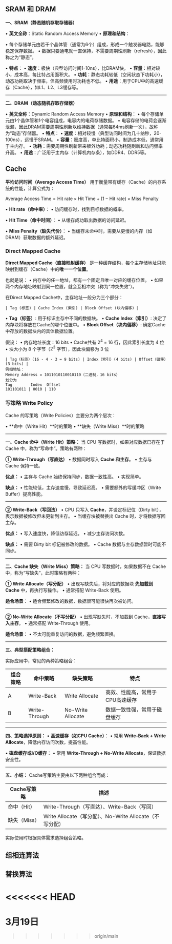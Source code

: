 ## SRAM 和 DRAM

**一、SRAM（静态随机存取存储器）**

• **英文全称**：Static Random Access Memory
• **原理和结构**：

• 每个存储单元由若干个晶体管（通常为6个）组成，形成一个触发器电路，能够稳定保存数据。
• 数据只要通电就一直保持，不需要周期性刷新（refresh），因此称之为“静态”。

• **特点**：
• **速度**：极快（典型访问时间1-10ns），比DRAM快。
• **容量**：相对较小，成本高，每比特占用面积大。
• **功耗**：静态功耗较低（空闲状态下功耗小），动态功耗取决于频率，但高频使用时功耗也不低。
• **用途**：用于CPU中的高速缓存（Cache），如L1、L2、L3缓存等。

---

**二、DRAM（动态随机存取存储器）**

• **英文全称**：Dynamic Random Access Memory
• **原理和结构**：
• 每个存储单元由1个晶体管和1个电容组成，电容内的电荷存储数据。
• 电容存储的电荷会逐渐泄漏，因此DRAM需要周期性刷新以维持数据（通常每64ms刷新一次），故称为“动态”存储器。
• **特点**：
• **速度**：相对较慢（典型访问时间为几十纳秒，20-100ns），远慢于SRAM。
• **容量**：密度高，单比特面积小，制造成本低，通常用于主内存。
• **功耗**：需要周期性刷新带来额外功耗；动态功耗随刷新和访问频率升高。
• **用途**：广泛用于主内存（计算机内存条），如DDR4、DDR5等。

## Cache
**平均访问时间（Average Access Time）** 用于衡量带有缓存（Cache）的内存系统的性能，计算公式为：

$\text{Average Access Time} = \text{Hit rate} \times \text{Hit Time} + (1 - \text{Hit rate}) \times \text{Miss Penalty}$

• **Hit rate（命中率）**：
• 访问缓存时，找到目标数据的概率。

• **Hit Time（命中时间）**：
• 从缓存成功取出数据的访问延迟。

• **Miss Penalty（缺失代价）**：
• 当缓存未命中时，需要从更慢的内存（如DRAM）获取数据的额外延迟。

### Direct Mapped Cache
**Direct Mapped Cache（直接映射缓存）** 是一种缓存结构，每个主存储地址只能映射到缓存（Cache）中的**唯一一个位置**。

也就是说：
• 内存中的任一地址，都有一个固定且唯一对应的缓存位置。
• 如果两个内存地址映射到同一位置，就会互相冲突（称为“冲突失效”）。

在Direct Mapped Cache中，主存地址一般分为三个部分：
```
| Tag (标签) | Cache Index (索引) | Block Offset (块内偏移) |
```
• **Tag（标签）**: 用于标识主存中不同的数据块。
• **Cache Index（索引）**: 决定了内存块将存放在Cache的哪个位置中。
• **Block Offset（块内偏移）**: 确定Cache中存放的数据块内的具体数据位置。

假设：
• 内存地址长度：$16$ bits
• Cache共有 $2^4$ = $16$ 行，因此索引长度为 $4$ 位
• 块大小为 $8$ 个字节（$2^3$ 字节），因此块偏移为 $3$ 位

```
| Tag（标签）(16 - 4 - 3 = 9 bits) | Index（索引）(4 bits) | Offset（偏移）(3 bits) |
例如地址：
Memory Address = 1011010110010110（二进制，16 bits）
划分为
Tag        Index  Offset
101101011 | 0010 | 110
```


### 写策略 Write Policy
Cache 的写策略（Write Policies）主要分为两个层次：

• **命中（Write Hit）**时的策略
• **缺失（Write Miss）**时的策略

---
**一、Cache 命中（Write Hit）策略：**
当 CPU 写数据时，如果对应数据已存在于 Cache 中，称为“写命中”。策略有两种：

**① Write-Through（写直达）**
• 数据同时写入 **Cache 和主存**。
• 主存与 Cache 保持一致。

**优点：**
• 主存与 Cache 始终保持同步，数据一致性高。
• 实现简单。 

**缺点：**
• 性能较低，主存速度慢，导致延迟高。
• 需要额外的写缓冲区（Write Buffer）提高性能。

---

**② Write-Back（写回法）**
• CPU 只写入 **Cache**，并设定标记位（Dirty bit），表示数据被修改但未更新到主存。
• 当缓存块被替换出 Cache 时，才将数据写回主存。

**优点：**
• 写入速度快，降低访存延迟。
• 减少主存访问次数。

**缺点：**
• 需要 Dirty bit 标记被修改的数据。
• Cache 数据与主存数据暂时可能不同步。

---
**二、Cache 缺失（Write Miss）策略：**
当 CPU 写数据时，如果数据不在 Cache 中，称为“写缺失”，此时策略有两种：

**① Write Allocate（写分配）**
• 出现写缺失后，将对应的数据块 **先加载到Cache** 中，再执行写操作。
• 通常搭配 Write-Back 使用。

**适合场景**：
• 适合频繁修改的数据，数据很可能很快再次被访问。

---

**② No-Write Allocate（不写分配）**
• 出现写缺失时，不加载到 Cache，**直接写入主存**。
• 通常搭配 Write-Through 使用。

**适合场景**：
• 不太可能重复访问的数据，避免频繁置换。

---
**三、典型搭配策略组合：**

实际应用中，常见的两种策略组合：

|**组合策略**|**命中策略**|**缺失策略**|**特点**|
|---|---|---|---|
|A|Write-Back|Write Allocate|高效、性能高，常用于CPU高速缓存|
|B|Write-Through|No-Write Allocate|数据一致性强，常用于磁盘缓存|

---

**四、策略选择原则：**
• **高速缓存（如CPU Cache）**：
• 常用 **Write-Back + Write Allocate**，降低内存访问次数，提高性能。

• **磁盘缓存或I/O缓存**：
• 常用 **Write-Through + No-Write Allocate**，保证数据安全性。

---

**五、小结：**
Cache写策略主要由以下两种组合而成：

|**Cache写策略**|**描述**|
|---|---|
|命中（Hit）|Write-Through（写直达）、Write-Back（写回）|
|缺失（Miss）|Write Allocate（写分配）、No-Write Allocate（不写分配）|

实际使用时根据具体需求选择组合策略。

## 组相连算法

## 替换算法

<<<<<<< HEAD
=======

# 3月19日
>>>>>>> origin/main
